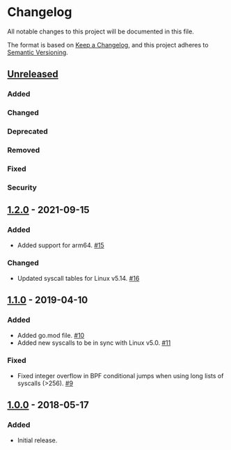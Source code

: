 # Changelog
All notable changes to this project will be documented in this file.

The format is based on [Keep a Changelog](https://keepachangelog.com/en/1.0.0/),
and this project adheres to [Semantic Versioning](https://semver.org/spec/v2.0.0.html).

## [Unreleased]

### Added

### Changed

### Deprecated

### Removed

### Fixed

### Security

## [1.2.0] - 2021-09-15

### Added

- Added support for arm64. [#15](https://github.com/elastic/go-seccomp-bpf/pull/15)

### Changed

- Updated syscall tables for Linux v5.14. [#16](https://github.com/elastic/go-seccomp-bpf/pull/16)

## [1.1.0] - 2019-04-10

### Added
- Added go.mod file. [#10](https://github.com/elastic/go-seccomp-bpf/pull/10)
- Added new syscalls to be in sync with Linux v5.0. [#11](https://github.com/elastic/go-seccomp-bpf/pull/11)

### Fixed
- Fixed integer overflow in BPF conditional jumps when using long lists of
  syscalls (>256). [#9](https://github.com/elastic/go-seccomp-bpf/pull/9)

## [1.0.0] - 2018-05-17

### Added
- Initial release.

[Unreleased]: https://github.com/elastic/go-seccomp-bpf/compare/v1.2.0...HEAD
[1.2.0]: https://github.com/elastic/go-seccomp-bpf/v1.1.0...v1.2.0
[1.1.0]: https://github.com/elastic/go-seccomp-bpf/v1.0.0...v1.1.0
[1.0.0]: https://github.com/elastic/go-seccomp-bpf/v1.0.0
